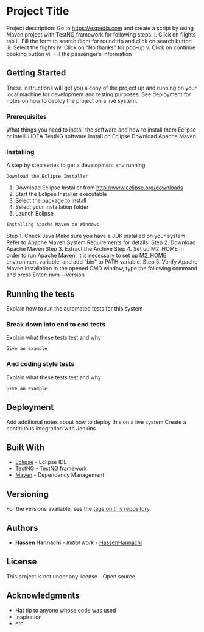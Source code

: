 # Project Title

Project description:
Go to https://expedia.com and create a script by using Maven project with TestNG framework for following steps:
i.	Click on flights tab
ii.	Fill the form to search flight for roundtrip and click on search button
iii.	Select the flights
iv.	Click on “No thanks” for pop-up
v.	Click on continue booking button
vi.	Fill the passenger’s information


## Getting Started

These instructions will get you a copy of the project up and running on your local machine for development and testing purposes. See deployment for notes on how to deploy the project on a live system.

### Prerequisites

What things you need to install the software and how to install them
Eclipse or IntelliJ IDEA
TestNG software install on Eclipse
Download Apache Maven

### Installing

A step by step series to get a development env running 

```
Download the Eclipse Installer
```
1. Download Eclipse Installer from http://www.eclipse.org/downloads
2. Start the Eclipse Installer executable
3. Select the package to install
4. Select your installation folder
5. Launch Eclipse

```
Installing Apache Maven on Windows
```
Step 1. Check Java
Make sure you have a JDK installed on your system. Refer to Apache Maven System Requirements for details.
Step 2. Download Apache Maven
Step 3. Extract the Archive
Step 4. Set up M2_HOME
In order to run Apache Maven, it is necessary to set up M2_HOME environment variable, and add "bin" to PATH variable.
Step 5. Verify Apache Maven Installation
In the opened CMD window, type the following command and press Enter: mvn --version

## Running the tests

Explain how to run the automated tests for this system

### Break down into end to end tests

Explain what these tests test and why

```
Give an example
```

### And coding style tests

Explain what these tests test and why

```
Give an example
```

## Deployment

Add additional notes about how to deploy this on a live system
Create a continuous integration with Jenkins.

## Built With

* [Eclipse](https://www.eclipse.org/) - Eclipse IDE
* [TestNG](https://testng.org/doc/) - TestNG framework
* [Maven](https://maven.apache.org/) - Dependency Management

## Versioning

For the versions available, see the [tags on this repository](https://github.com/your/project/tags). 

## Authors

* **Hassen Hannachi** - *Initial work* - [HassenHannachi](https://github.com/HannachiHassen)

## License

This project is not under any license - Open source 

## Acknowledgments

* Hat tip to anyone whose code was used
* Inspiration
* etc


